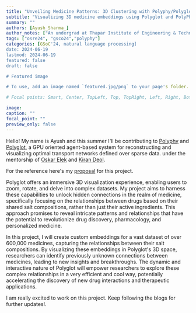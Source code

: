 ```yaml
---
title: "Unveiling Medicine Patterns: 3D Clustering with Polyphy/Polyglot"
subtitle: "Visualizing 3D medicine embeddings using Polyglot and PolyPhy"
summary: ""
authors: [Ayush_Sharma_]
author_notes: ["An undergrad at Thapar Institute of Engineering & Technology"]
tags: ["osre24", "gsco24","polyphy"]
categories: [GSoC'24, natural language processing]
date: 2024-06-19
lastmod: 2024-06-19
featured: false
draft: false

# Featured image

# To use, add an image named `featured.jpg/png` to your page's folder.

# Focal points: Smart, Center, TopLeft, Top, TopRight, Left, Right, BottomLeft, Bottom, BottomRight.

image:
caption: ""
focal_point: ""
preview_only: false
---
```


Hello! My name is Ayush and this summer I'll be contributing to [Polyphy](https://ucsc-ospo.github.io/project/osre24/ucsc/polyphy/) and [Polyglot](https://normand-1024.github.io/Bio-inspired-Exploration-of-Language-Embedding/), a GPU oriented agent-based system for reconstructing and visualizing optimal transport networks defined over sparse data. under the mentorship of [Oskar Elek](https://ucsc-ospo.github.io/author/oskar-elek/) and [Kiran Deol](https://ucsc-ospo.github.io/author/kiran-deol/).

For the reference here's my [proposal](https://summerofcode.withgoogle.com/media/user/7a1cc1c971c5/proposal/gAAAAABmV3hljjurQ8HAS8PRRRZB2_c5vQ3clWisqad85y-gO7rNvpssnzqGlFeiYQkAb5qY5WDUoRKkxUoTHLLDXLwBvrAjSsRs1qNTYmMrFfsbs1aQrjo=.pdf) for this project.

Polyglot offers an immersive 3D visualization experience, enabling users to zoom, rotate, and delve into complex datasets.
My project aims to harness these capabilities to unlock hidden connections in the realm of medicine, specifically focusing on the relationships between drugs based on their shared salt compositions, rather than just their active ingredients. This approach promises to reveal intricate patterns and relationships that have the potential to revolutionize drug discovery, pharmacology, and personalized medicine.

In this project, I will create custom embeddings for a vast dataset of over 600,000 medicines, capturing the relationships between their salt compositions. By visualizing these embeddings in Polyglot's 3D space, researchers can identify previously unknown connections between medicines, leading to new insights and breakthroughs. The dynamic and interactive nature of Polyglot will empower researchers to explore these complex relationships in a very efficient and cool way, potentially accelerating the discovery of new drug interactions and therapeutic applications.

I am really excited to work on this project. Keep following the blogs for further updates!.

